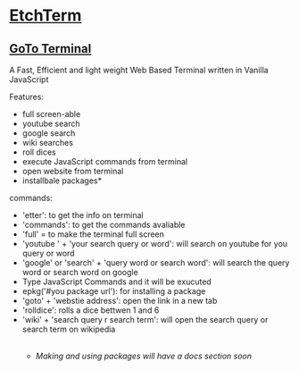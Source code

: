# [EtchTerm](https://imagineeeinc.github.io/EtchTerm/)

## [GoTo Terminal](https://imagineeeinc.github.io/EtchTerm/app/)

A Fast, Efficient and light weight Web Based Terminal written in Vanilla JavaScript

Features: 
- full screen-able
- youtube search
- google search
- wiki searches
- roll dices
- execute JavaScript commands from terminal
- open website from terminal
- installbale packages*

commands:
<ul>
  <li>'etter': to get the info on terminal</li>
  <li>'commands': to get the commands avaliable</li>
  <li>'full' = to make the terminal full screen</li>
  <li>'youtube ' + 'your search query or word': will search on youtube for you query or word</li>
  <li>'google' or 'search' + 'query word or search word': will search the query word or search word on google</li>
  <li>Type JavaScript Commands and it will be exucuted</li>
  <li>epkg('#you package url'): for installing a package</li>
  <li>'goto' + 'webstie address': open the link in a new tab</li>
  <li>'rolldice': rolls a dice bettwen 1 and 6</li>
  <li>'wiki' + 'search query r search term': will open the search query or search term on wikipedia</li>
<br>

* *Making and using packages will have a docs section soon*
